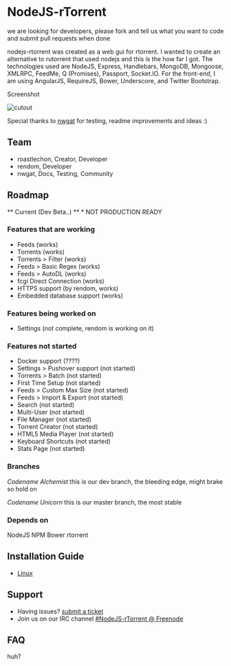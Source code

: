 # NodeJS-rTorrent
we are looking for developers, please fork and tell us what you want to code and submit pull requests when done

nodejs-rtorrent was created as a web gui for rtorrent. I wanted to create an alternative to rutorrent that used nodejs and this is the how far I got. The technologies used are NodeJS, Express, Handlebars, MongoDB, Mongoose, XMLRPC, FeedMe, Q (Promises), Passport, Socket.IO. For the front-end, I am using AngularJS, RequireJS, Bower, Underscore, and Twitter Bootstrap.

 Screenshot
 
![cutout](https://camo.githubusercontent.com/e38d456dab6214a6f9fe98deea596ec5eaf90877/687474703a2f2f692e696d6775722e636f6d2f683958376877552e706e67 "screenshot")

Special thanks to [nwgat](http://nwgat.net)  for testing, readme improvements and ideas :)

## Team
* roastlechon, Creator, Developer
* rendom, Developer
* nwgat, Docs, Testing, Community 

## Roadmap
** Current  (Dev Beta..) **  * NOT PRODUCTION READY

### Features that are working
* Feeds (works) 
* Torrents (works)
* Torrents > Filter (works)
* Feeds > Basic Regex (works)
* Feeds > AutoDL (works)
* fcgi Direct Connection (works)
* HTTPS support (by rendom, works)
* Embedded database support (works)

### Features being worked on
* Settings (not complete, rendom is working on it)

### Features not started
* Docker support (????)
* Settings > Pushover support (not started)
* Torrents > Batch (not started)
* First Time Setup (not started)
* Feeds > Custom Max Size (not started)
* Feeds > Import & Export (not started)
* Search (not started)
* Multi-User (not started)
* File Manager (not started)
* Torrent Creator (not started)
* HTML5 Media Player (not started)
* Keyboard Shortcuts (not started)
* Stats Page (not started)

### Branches ###
*Codename Alchemist*
this is our dev branch, the bleeding edge, might brake so hold on

*Codename Unicorn*
this is our master branch, the most stable

### Depends on
NodeJS NPM Bower rtorrent

## Installation Guide
* [Linux](https://github.com/roastlechon/nodejs-rtorrent/wiki/Installation-Guide-for-Ubuntu-(direct-scgi-connection))

## Support
* Having issues? [submit a ticket](https://github.com/roastlechon/nodejs-rtorrent/issues/new)
* Join us on our IRC channel [#NodeJS-rTorrent @ Freenode](http://webchat.freenode.net/?channels=nodejs-rtorrent) 

## FAQ
huh?
